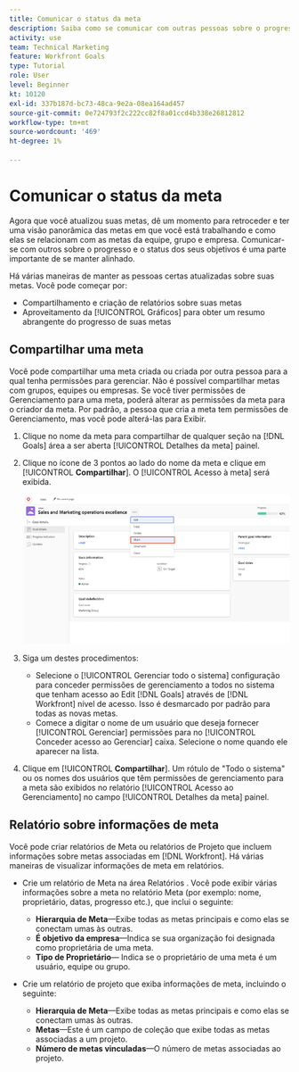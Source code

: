 ```yaml
---
title: Comunicar o status da meta
description: Saiba como se comunicar com outras pessoas sobre o progresso e o status de suas metas em [!DNL Workfront Goals].
activity: use
team: Technical Marketing
feature: Workfront Goals
type: Tutorial
role: User
level: Beginner
kt: 10120
exl-id: 337b187d-bc73-48ca-9e2a-08ea164ad457
source-git-commit: 0e724793f2c222cc82f8a01ccd4b338e26812812
workflow-type: tm+mt
source-wordcount: '469'
ht-degree: 1%

---
```


# Comunicar o status da meta

Agora que você atualizou suas metas, dê um momento para retroceder e ter uma visão panorâmica das metas em que você está trabalhando e como elas se relacionam com as metas da equipe, grupo e empresa. Comunicar-se com outros sobre o progresso e o status dos seus objetivos é uma parte importante de se manter alinhado.

Há várias maneiras de manter as pessoas certas atualizadas sobre suas metas. Você pode começar por:

* Compartilhamento e criação de relatórios sobre suas metas
* Aproveitamento da [!UICONTROL Gráficos] para obter um resumo abrangente do progresso de suas metas

## Compartilhar uma meta

Você pode compartilhar uma meta criada ou criada por outra pessoa para a qual tenha permissões para gerenciar. Não é possível compartilhar metas com grupos, equipes ou empresas. Se você tiver permissões de Gerenciamento para uma meta, poderá alterar as permissões da meta para o criador da meta. Por padrão, a pessoa que cria a meta tem permissões de Gerenciamento, mas você pode alterá-las para Exibir.

1. Clique no nome da meta para compartilhar de qualquer seção na [!DNL Goals] área a ser aberta [!UICONTROL Detalhes da meta] painel.

1. Clique no ícone de 3 pontos ao lado do nome da meta e clique em [!UICONTROL **Compartilhar**]. O [!UICONTROL Acesso à meta] será exibida.

   ![Captura de tela de compartilhar uma meta](assets/17-workfront-goals-share-a-goal.png)

1. Siga um destes procedimentos:

   * Selecione o [!UICONTROL Gerenciar todo o sistema] configuração para conceder permissões de gerenciamento a todos no sistema que tenham acesso ao Edit [!DNL Goals] através de [!DNL Workfront] nível de acesso. Isso é desmarcado por padrão para todas as novas metas.
   * Comece a digitar o nome de um usuário que deseja fornecer [!UICONTROL Gerenciar] permissões para no [!UICONTROL Conceder acesso ao Gerenciar] caixa. Selecione o nome quando ele aparecer na lista.

1. Clique em [!UICONTROL **Compartilhar**]. Um rótulo de &quot;Todo o sistema&quot; ou os nomes dos usuários que têm permissões de gerenciamento para a meta são exibidos no relatório [!UICONTROL Acesso ao Gerenciamento] no campo [!UICONTROL Detalhes da meta] painel.

## Relatório sobre informações de meta

Você pode criar relatórios de Meta ou relatórios de Projeto que incluem informações sobre metas associadas em [!DNL Workfront]. Há várias maneiras de visualizar informações de meta em relatórios.

* Crie um relatório de Meta na área Relatórios . Você pode exibir várias informações sobre a meta no relatório Meta (por exemplo: nome, proprietário, datas, progresso etc.), que inclui o seguinte:

   * **Hierarquia de Meta**—Exibe todas as metas principais e como elas se conectam umas às outras.
   * **É objetivo da empresa**—Indica se sua organização foi designada como proprietária de uma meta.
   * **Tipo de Proprietário**— Indica se o proprietário de uma meta é um usuário, equipe ou grupo.

* Crie um relatório de projeto que exiba informações de meta, incluindo o seguinte:
   * **Hierarquia de Meta**—Exibe todas as metas principais e como elas se conectam umas às outras.
   * **Metas**—Este é um campo de coleção que exibe todas as metas associadas a um projeto.
   * **Número de metas vinculadas**—O número de metas associadas ao projeto.
